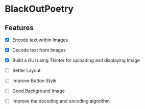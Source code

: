 # BlackOutPoetry

## Features 
- [x] Encode text within Images
- [x] Decode text from Images
- [x] Build a GUI using Tkinter for uploading and displaying Image 

- [ ] Better Layout
- [ ] Improve Button Style
- [ ] Good Background Image
- [ ] Improve the decoding and encoding algorithm
